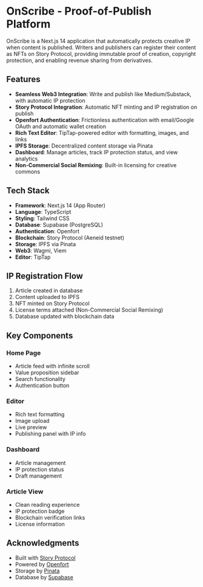 # OnScribe - Proof-of-Publish Platform

OnScribe is a Next.js 14 application that automatically protects creative IP when content is published. Writers and publishers can register their content as NFTs on Story Protocol, providing immutable proof of creation, copyright protection, and enabling revenue sharing from derivatives.

## Features

- **Seamless Web3 Integration**: Write and publish like Medium/Substack, with automatic IP protection
- **Story Protocol Integration**: Automatic NFT minting and IP registration on publish
- **Openfort Authentication**: Frictionless authentication with email/Google OAuth and automatic wallet creation
- **Rich Text Editor**: TipTap-powered editor with formatting, images, and links
- **IPFS Storage**: Decentralized content storage via Pinata
- **Dashboard**: Manage articles, track IP protection status, and view analytics
- **Non-Commercial Social Remixing**: Built-in licensing for creative commons

## Tech Stack

- **Framework**: Next.js 14 (App Router)
- **Language**: TypeScript
- **Styling**: Tailwind CSS
- **Database**: Supabase (PostgreSQL)
- **Authentication**: Openfort
- **Blockchain**: Story Protocol (Aeneid testnet)
- **Storage**: IPFS via Pinata
- **Web3**: Wagmi, Viem
- **Editor**: TipTap

## IP Registration Flow

1. Article created in database
2. Content uploaded to IPFS
3. NFT minted on Story Protocol
4. License terms attached (Non-Commercial Social Remixing)
5. Database updated with blockchain data

## Key Components

### Home Page
- Article feed with infinite scroll
- Value proposition sidebar
- Search functionality
- Authentication button

### Editor
- Rich text formatting
- Image upload
- Live preview
- Publishing panel with IP info

### Dashboard
- Article management
- IP protection status
- Draft management

### Article View
- Clean reading experience
- IP protection badge
- Blockchain verification links
- License information

## Acknowledgments

- Built with [Story Protocol](https://story.foundation)
- Powered by [Openfort](https://openfort.io)
- Storage by [Pinata](https://pinata.cloud)
- Database by [Supabase](https://supabase.com)
